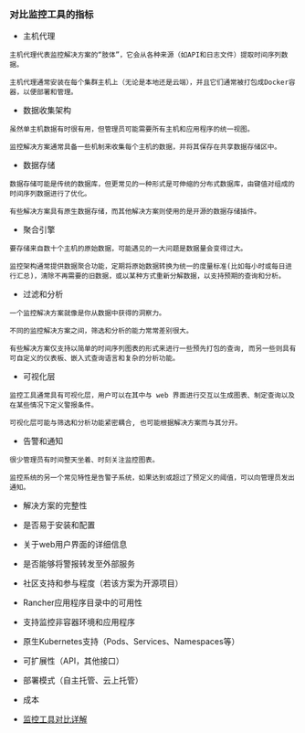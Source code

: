 ### 对比监控工具的指标
- 主机代理
````text
主机代理代表监控解决方案的“肢体”，它会从各种来源（如API和日志文件）提取时间序列数据。

主机代理通常安装在每个集群主机上（无论是本地还是云端），并且它们通常被打包成Docker容器，以便部署和管理。
```` 
- 数据收集架构
```text
虽然单主机数据有时很有用，但管理员可能需要所有主机和应用程序的统一视图。

监控解决方案通常具备一些机制来收集每个主机的数据，并将其保存在共享数据存储区中。
```
- 数据存储
```text
数据存储可能是传统的数据库，但更常见的一种形式是可伸缩的分布式数据库，由键值对组成的时间序列数据进行了优化。

有些解决方案具有原生数据存储，而其他解决方案则使用的是开源的数据存储插件。
```
 
- 聚合引擎
```text
要存储来自数十个主机的原始数据，可能遇见的一大问题是数据量会变得过大。

监控架构通常提供数据聚合功能，定期将原始数据转换为统一的度量标准(比如每小时或每日进行汇总)，清除不再需要的旧数据，或以某种方式重新分解数据，以支持预期的查询和分析。
```
 
- 过滤和分析
```text
一个监控解决方案就像是你从数据中获得的洞察力。

不同的监控解决方案之间，筛选和分析的能力常常差别很大。

有些解决方案仅支持以简单的时间序列图表的形式来进行一些预先打包的查询, 而另一些则具有可自定义的仪表板、嵌入式查询语言和复杂的分析功能。
```
 
- 可视化层
```text
监控工具通常具有可视化层，用户可以在其中与 web 界面进行交互以生成图表、制定查询以及在某些情况下定义警报条件。

可视化层可能与筛选和分析功能紧密耦合, 也可能根据解决方案而与其分开。
```

- 告警和通知
```text
很少管理员有时间整天坐着、时刻关注监控图表。

监控系统的另一个常见特性是告警子系统，如果达到或超过了预定义的阈值，可以向管理员发出通知。
```
- 解决方案的完整性
- 是否易于安装和配置
- 关于web用户界面的详细信息
- 是否能够将警报转发至外部服务
- 社区支持和参与程度（若该方案为开源项目）
- Rancher应用程序目录中的可用性
- 支持监控非容器环境和应用程序
- 原生Kubernetes支持（Pods、Services、Namespaces等）
- 可扩展性（API，其他接口）
- 部署模式（自主托管、云上托管）
- 成本

- [监控工具对比详解](https://mp.weixin.qq.com/s?__biz=MzIyMTUwMDMyOQ==&mid=2247487549&idx=1&sn=3936fd94c2b3ab94fd30b460ec7c3cb0&chksm=e83a96fbdf4d1fed582e883c796612fedde197cf2a1f1b22800771721a72d1f9dcef77c53ba7&scene=21)